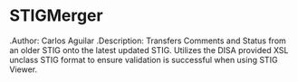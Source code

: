 # STIGMerger
  .Author: Carlos Aguilar
  .Description:
    Transfers Comments and Status from an older STIG onto the latest updated STIG.
    Utilizes the DISA provided XSL unclass STIG format to ensure validation is successful
    when using STIG Viewer.
      
